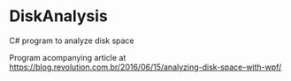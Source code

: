 # DiskAnalysis
C# program to analyze disk space

Program acompanying article at https://blog.revolution.com.br/2016/06/15/analyzing-disk-space-with-wpf/
